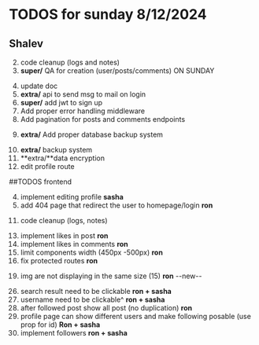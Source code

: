 # TODOS for sunday 8/12/2024

## Shalev

<!-- 1. add error handling -->

2. code cleanup (logs and notes)
   <!-- 3. add followers -->
   <!-- 4. add likes to comments -->
   <!-- 4. manage jwt data (better) -->
3. **super/** QA for creation (user/posts/comments) ON SUNDAY
<!-- 6. manage "morgan" better -->
4. update doc
   <!-- 7. remove unnecessary lib -->
   <!-- 8. fix login bug -->
5. **extra/** api to send msg to mail on login
   <!-- 11. **super/** make route for user by id -->
   <!-- 10. cleanup db -->
   <!-- 11. deploy NO -->
   <!-- 12. auth with domain -->
   <!-- 13. add better dummy data NO -->
   <!-- 14. remove mongodb errors -->
   <!-- 15. better encrypt jwt -->
6. **super/** add jwt to sign up
7. Add proper error handling middleware
8. Add pagination for posts and comments endpoints
<!-- 19. Implement proper MongoDB indexing NO -->
9. **extra/** Add proper database backup system
<!-- 21. add input validation (Reference: Backend/middleware/validator.js, lines 1-56) happens on frontend -->
10. **extra/** backup system
11. **extra/**data encryption
    <!-- 24. add get post by userid -->
    <!-- 25. add find user by username (img and name and id) -->
    <!-- 26. get follower posts by uid -->
12. edit profile route

##TODOS frontend

<!-- 1.make reels button unclickable -->
<!-- 2.use redux global state to insert details to profile page -->

<!-- 3.make component for viewing posts in a grid -->

4. implement editing profile **sasha**
   <!-- 5.fix add post dialog to open on button press without loading page -->
   <!-- 6.implement search -->
5. add 404 page that redirect the user to homepage/login **ron**

<!-- 8.fix sign up to take email and phone number -->
<!-- 9.fix sign up so the user cant click next without filling the inputs -->

<!-- 10.input verification (on email and phone number and password) -->

11. code cleanup (logs, notes)

<!-- 12.add throbber where ever needed -->

13. implement likes in post **ron**
14. implement likes in comments **ron**
15. limit components width (450px -500px) **ron**
16. fix protected routes **ron**

<!-- 17.fix global state on refresh -->
<!-- 18.bug : making comment send wrong id in the authorId -->

19. img are not displaying in the same size (15) **ron**
    <!-- 20.bug : homepage have a gap -->
    --new--
    <!-- 21.use only global states for auth token -->

<!-- 22.handle refreshes to get token from session storage (the only time session storage is allowed) -->
<!-- 23.handle unauthorize 401 (to logout) immediately (before the refresh) -->
<!-- 24.fix comments not updating -->
<!-- 25.fix bgc -->

26. search result need to be clickable **ron + sasha**
27. username need to be clickable^ **ron + sasha**
28. after followed post show all post (no duplication) **ron**
29. profile page can show different users and make following posable (use prop for id) **Ron + sasha**
30. implement followers **ron + sasha**
